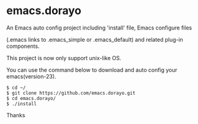 emacs.dorayo
============

An Emacs auto config project including 'install' file, Emacs configure files

(.emacs links to .emacs_simple or .emacs_default) and related plug-in components.


This project is now only support unix-like OS.

You can use the command below to download and auto config your emacs(version-23).

```
$ cd ~/
$ git clone https://github.com/emacs.dorayo.git
$ cd emacs.dorayo/
$ ./install
```

Thanks

